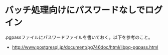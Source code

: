 ﻿# バッチ処理向けにパスワードなしでログイン

.pgpassファイルにパスワードファイルを書いておく。以下を参考のこと。

- http://www.postgresql.jp/document/pg746doc/html/libpq-pgpass.html
